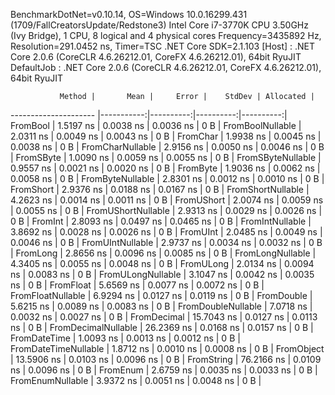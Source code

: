 
BenchmarkDotNet=v0.10.14, OS=Windows 10.0.16299.431 (1709/FallCreatorsUpdate/Redstone3)
Intel Core i7-3770K CPU 3.50GHz (Ivy Bridge), 1 CPU, 8 logical and 4 physical cores
Frequency=3435892 Hz, Resolution=291.0452 ns, Timer=TSC
.NET Core SDK=2.1.103
  [Host]     : .NET Core 2.0.6 (CoreCLR 4.6.26212.01, CoreFX 4.6.26212.01), 64bit RyuJIT
  DefaultJob : .NET Core 2.0.6 (CoreCLR 4.6.26212.01, CoreFX 4.6.26212.01), 64bit RyuJIT


               Method |       Mean |     Error |    StdDev | Allocated |
--------------------- |-----------:|----------:|----------:|----------:|
             FromBool |  1.5197 ns | 0.0038 ns | 0.0036 ns |       0 B |
     FromBoolNullable |  2.0311 ns | 0.0049 ns | 0.0043 ns |       0 B |
             FromChar |  1.9938 ns | 0.0045 ns | 0.0038 ns |       0 B |
     FromCharNullable |  2.9156 ns | 0.0050 ns | 0.0046 ns |       0 B |
            FromSByte |  1.0090 ns | 0.0059 ns | 0.0055 ns |       0 B |
    FromSByteNullable |  0.9557 ns | 0.0021 ns | 0.0020 ns |       0 B |
             FromByte |  1.9036 ns | 0.0062 ns | 0.0058 ns |       0 B |
     FromByteNullable |  2.8301 ns | 0.0012 ns | 0.0010 ns |       0 B |
            FromShort |  2.9376 ns | 0.0188 ns | 0.0167 ns |       0 B |
    FromShortNullable |  4.2623 ns | 0.0014 ns | 0.0011 ns |       0 B |
           FromUShort |  2.0074 ns | 0.0059 ns | 0.0055 ns |       0 B |
   FromUShortNullable |  2.9313 ns | 0.0029 ns | 0.0026 ns |       0 B |
              FromInt |  2.8093 ns | 0.0497 ns | 0.0465 ns |       0 B |
      FromIntNullable |  3.8692 ns | 0.0028 ns | 0.0026 ns |       0 B |
             FromUInt |  2.0485 ns | 0.0049 ns | 0.0046 ns |       0 B |
     FromUIntNullable |  2.9737 ns | 0.0034 ns | 0.0032 ns |       0 B |
             FromLong |  2.8656 ns | 0.0096 ns | 0.0085 ns |       0 B |
     FromLongNullable |  4.3405 ns | 0.0055 ns | 0.0048 ns |       0 B |
            FromULong |  2.0134 ns | 0.0094 ns | 0.0083 ns |       0 B |
    FromULongNullable |  3.1047 ns | 0.0042 ns | 0.0035 ns |       0 B |
            FromFloat |  5.6569 ns | 0.0077 ns | 0.0072 ns |       0 B |
    FromFloatNullable |  6.9294 ns | 0.0127 ns | 0.0119 ns |       0 B |
           FromDouble |  5.6215 ns | 0.0089 ns | 0.0083 ns |       0 B |
   FromDoubleNullable |  7.0718 ns | 0.0032 ns | 0.0027 ns |       0 B |
          FromDecimal | 15.7043 ns | 0.0127 ns | 0.0113 ns |       0 B |
  FromDecimalNullable | 26.2369 ns | 0.0168 ns | 0.0157 ns |       0 B |
         FromDateTime |  1.0093 ns | 0.0013 ns | 0.0012 ns |       0 B |
 FromDateTimeNullable |  1.8712 ns | 0.0010 ns | 0.0008 ns |       0 B |
           FromObject | 13.5906 ns | 0.0103 ns | 0.0096 ns |       0 B |
           FromString | 76.2166 ns | 0.0109 ns | 0.0096 ns |       0 B |
             FromEnum |  2.6759 ns | 0.0035 ns | 0.0033 ns |       0 B |
     FromEnumNullable |  3.9372 ns | 0.0051 ns | 0.0048 ns |       0 B |
